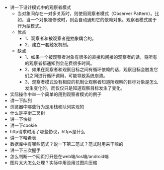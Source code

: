 - 讲一下设计模式中的观察者模式
  - 当对象间存在一对多关系时，则使用观察者模式（Observer Pattern）。比如，当一个对象被修改时，则会自动通知它的依赖对象。观察者模式属于行为型模式。
  - 优点
    - 1、观察者和被观察者是抽象耦合的。 
    - 2、建立一套触发机制。
  - 缺点
    - 1、如果一个被观察者对象有很多的直接和间接的观察者的话，将所有的观察者都通知到会花费很多时间。
    - 2、如果在观察者和观察目标之间有循环依赖的话，观察目标会触发它们之间进行循环调用，可能导致系统崩溃。
    - 3、观察者模式没有相应的机制让观察者知道所观察的目标对象是怎么发生变化的，而仅仅只是知道观察目标发生了变化。
- 实际操作中举一个简单的用到观察者模式的例子
- 讲一下队列
- 浏览器中哪些行为是用栈和队列实现的
- 什么是平衡二叉树
- 讲一下快排
- 讲一下cookie
- http请求时用了哪些协议，https是什么
- 讲一下哈希表
- 数据库中有哪些范式？说一下第二范式？范式时用来干嘛的
- 讲一下三次握手
- 怎么判断一个网页打开是在web端/ios端/android端
- 图片太大怎么处理？实际中用没用过图片压缩

